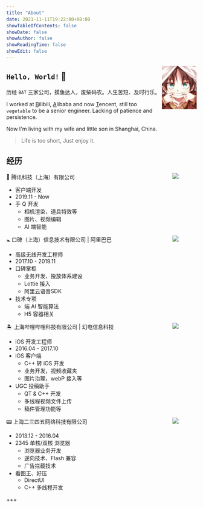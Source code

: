 ```yaml
---
title: "About"
date: 2021-11-11T19:22:00+08:00
showTableOfContents: false
showDate: false
showAuthor: false
showReadingTime: false
showEdit: false
---
```


<img align='right' src='/Eren-Jeager.jpg' width='91.66px'>

## `Hello, World!` 👋

历经 `BAT` 三家公司，摸鱼达人，废柴码农。人生苦短、及时行乐。

I worked at <u>B</u>ilibili, <u>A</u>libaba and now <u>T</u>encent, still too `vegetable` to be a senior engineer. Lacking of patience and persistence.

Now I'm living with my wife and little son in Shanghai, China.

> Life is too short, Just enjoy it.

## 经历

🐧 腾讯科技（上海）有限公司
<img align='right' src='https://ryder-1252249141.cos.ap-shanghai.myqcloud.com/uPic/2021-11-15-qq.jpg' width='64px'>

* 客户端开发
* 2019.11 - Now
* 手 Q 开发
  * 相机渲染，道具特效等
  * 图片、视频编辑
  * AI 端智能

🚼 口碑（上海）信息技术有限公司 | 阿里巴巴
<img align='right' src='https://ryder-1252249141.cos.ap-shanghai.myqcloud.com/uPic/2021-11-15-merchant-logo.png' width='64px'>

* 高级无线开发工程师
* 2017.10 - 2019.11
* 口碑掌柜
  * 业务开发、投放体系建设
  * Lottie 接入
  * 阿里云语音SDK
* 技术专项
  * 端 AI 智能算法
  * H5 容器相关

🏝 上海哔哩哔哩科技有限公司 | 幻电信息科技
<img align='right' src='https://ryder-1252249141.cos.ap-shanghai.myqcloud.com/uPic/2021-11-15-bilibili-logo.png' width='64px'>

* iOS 开发工程师
* 2016.04 - 2017.10
* iOS 客户端
  * C++ 转 iOS 开发
  * 业务开发，视频收藏夹
  * 图片治理，webP 接入等
* UGC 投稿助手
  * QT & C++ 开发
  * 多线程视频文件上传
  * 稿件管理功能等

📟 上海二三四五网络科技有限公司
<img align='right' src='https://ryder-1252249141.cos.ap-shanghai.myqcloud.com/uPic/2021-11-15-2345.jpg' width='64px'>

* 2013.12 - 2016.04
* 2345 单核/双核 浏览器
  * 浏览器业务开发
  * 逆向技术、Flash 兼容
  * 广告拦截技术
* 看图王、好压
  * DirectUI
  * C++ 多线程开发


+++